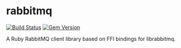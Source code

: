 # rabbitmq

[![Build Status](https://travis-ci.org/jemc/ruby-rabbitmq.png)](https://travis-ci.org/jemc/ruby-rabbitmq)
[![Gem Version](https://badge.fury.io/rb/rabbitmq.png)](http://badge.fury.io/rb/rabbitmq)

A Ruby RabbitMQ client library based on FFI bindings for librabbitmq.